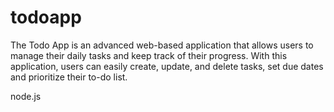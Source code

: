 # todoapp
The Todo App is an advanced web-based application that allows users to manage their daily tasks and keep track of their progress. With this application, users can easily create, update, and delete tasks, set due dates and prioritize their to-do list.

node.js
